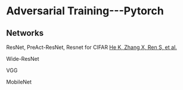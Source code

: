 # Adversarial Training---Pytorch

## Networks
ResNet, PreAct-ResNet, Resnet for CIFAR
[He K, Zhang X, Ren S, et al.](https://arxiv.org/abs/1512.03385)



Wide-ResNet

VGG

MobileNet

## 
